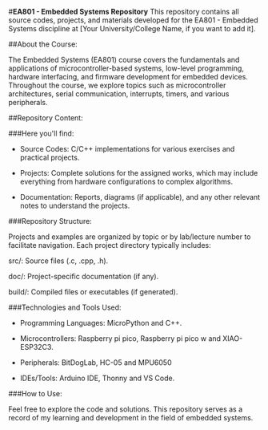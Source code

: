 #**EA801 - Embedded Systems Repository**
This repository contains all source codes, projects, and materials developed for the EA801 - Embedded Systems discipline at [Your University/College Name, if you want to add it].

##About the Course:

The Embedded Systems (EA801) course covers the fundamentals and applications of microcontroller-based systems, low-level programming, hardware interfacing, and firmware development for embedded devices. Throughout the course, we explore topics such as microcontroller architectures, serial communication, interrupts, timers, and various peripherals.

##Repository Content:

###Here you'll find:

* Source Codes: C/C++ implementations for various exercises and practical projects.

* Projects: Complete solutions for the assigned works, which may include everything from hardware configurations to complex algorithms.

* Documentation: Reports, diagrams (if applicable), and any other relevant notes to understand the projects.

###Repository Structure:

Projects and examples are organized by topic or by lab/lecture number to facilitate navigation. Each project directory typically includes:

src/: Source files (.c, .cpp, .h).

doc/: Project-specific documentation (if any).

build/: Compiled files or executables (if generated).

###Technologies and Tools Used:

* Programming Languages: MicroPython and C++. 

* Microcontrollers: Raspberry pi pico, Raspberry pi pico w and XIAO-ESP32C3.

* Peripherals: BitDogLab, HC-05 and MPU6050

* IDEs/Tools: Arduino IDE, Thonny and VS Code.

###How to Use:

Feel free to explore the code and solutions. This repository serves as a record of my learning and development in the field of embedded systems.